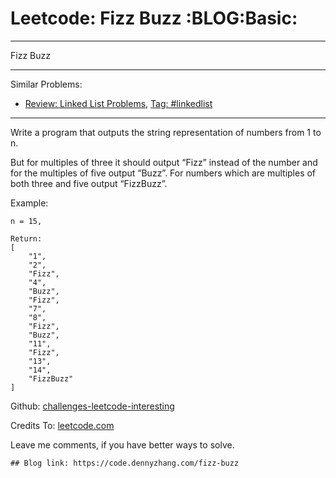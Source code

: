 # Leetcode: Fizz Buzz     :BLOG:Basic:


---

Fizz Buzz  

---

Similar Problems:  
-   [Review: Linked List Problems](https://code.dennyzhang.com/review-linkedlist), [Tag: #linkedlist](https://code.dennyzhang.com/tag/linkedlist)

---

Write a program that outputs the string representation of numbers from 1 to n.  

But for multiples of three it should output “Fizz” instead of the number and for the multiples of five output “Buzz”. For numbers which are multiples of both three and five output “FizzBuzz”.  

Example:  

    n = 15,
    
    Return:
    [
        "1",
        "2",
        "Fizz",
        "4",
        "Buzz",
        "Fizz",
        "7",
        "8",
        "Fizz",
        "Buzz",
        "11",
        "Fizz",
        "13",
        "14",
        "FizzBuzz"
    ]

Github: [challenges-leetcode-interesting](https://github.com/DennyZhang/challenges-leetcode-interesting/tree/master/fizz-buzz)  

Credits To: [leetcode.com](https://leetcode.com/problems/fizz-buzz/description/)  

Leave me comments, if you have better ways to solve.  

    ## Blog link: https://code.dennyzhang.com/fizz-buzz